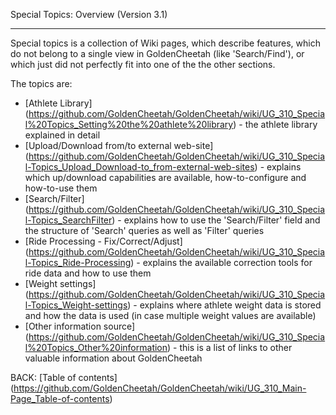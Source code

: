 Special Topics: Overview (Version 3.1)
***

Special topics is a collection of Wiki pages, which describe features, which do not belong to a single view in GoldenCheetah (like 'Search/Find'), or which just did not perfectly fit into one of the the other sections.

The topics are:

* [Athlete Library] (https://github.com/GoldenCheetah/GoldenCheetah/wiki/UG_310_Special%20Topics_Setting%20the%20athlete%20library) - the athlete library explained in detail
* [Upload/Download from/to external web-site] (https://github.com/GoldenCheetah/GoldenCheetah/wiki/UG_310_Special-Topics_Upload_Download-to_from-external-web-sites) - explains which up/download capabilities are available, how-to-configure and how-to-use them
* [Search/Filter] (https://github.com/GoldenCheetah/GoldenCheetah/wiki/UG_310_Special-Topics_SearchFilter) - explains how to use the 'Search/Filter' field and the structure of 'Search' queries as well as 'Filter' queries
* [Ride Processing - Fix/Correct/Adjust] (https://github.com/GoldenCheetah/GoldenCheetah/wiki/UG_310_Special-Topics_Ride-Processing) - explains the available correction tools for ride data and how to use them
* [Weight settings] (https://github.com/GoldenCheetah/GoldenCheetah/wiki/UG_310_Special-Topics_Weight-settings) - explains where athlete weight data is stored and how the data is used (in case multiple weight values are available)
* [Other information source] (https://github.com/GoldenCheetah/GoldenCheetah/wiki/UG_310_Special%20Topics_Other%20information) - this is a list of links to other valuable information about GoldenCheetah

BACK: [Table of contents] (https://github.com/GoldenCheetah/GoldenCheetah/wiki/UG_310_Main-Page_Table-of-contents)



